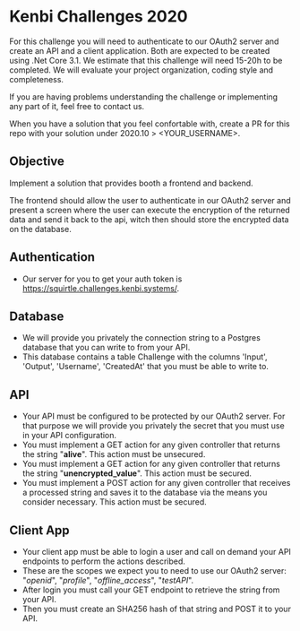 # Kenbi Challenges 2020

For this challenge you will need to authenticate to our OAuth2 server and create an API and a client application.
Both are expected to be created using .Net Core 3.1.
We estimate that this challenge will need 15-20h to be completed.
We will evaluate your project organization, coding style and completeness.

If you are having problems understanding the challenge or implementing any part of it, feel free to contact us.

When you have a solution that you feel confortable with, create a PR for this repo with your solution under 2020.10 > <YOUR_USERNAME>.

## Objective
Implement a solution that provides booth a frontend and backend. 

The frontend should allow the user to authenticate in our OAuth2 server and present a screen where the user can execute the encryption of the returned data and send it back to the api, witch then should store the encrypted data on the database.

## Authentication

* Our server for you to get your auth token is https://squirtle.challenges.kenbi.systems/.

## Database

* We will provide you privately the connection string to a Postgres database that you can write to from your API.
* This database contains a table Challenge with the columns 'Input', 'Output', 'Username', 'CreatedAt' that you must be able to write to.

## API

* Your API must be configured to be protected by our OAuth2 server. For that purpose we will provide you privately the secret that you must use in your API configuration.
* You must implement a GET action for any given controller that returns the string "**alive**". This action must be unsecured.
* You must implement a GET action for any given controller that returns the string "**unencrypted_value**". This action must be secured.
* You must implement a POST action for any given controller that receives a processed string and saves it to the database via the means you consider necessary. This action must be secured.

## Client App

* Your client app must be able to login a user and call on demand your API endpoints to perform the actions described.
* These are the scopes we expect you to need to use our OAuth2 server: "_openid_", "_profile_", "_offline_access_", "_testAPI_".
* After login you must call your GET endpoint to retrieve the string from your API.
* Then you must create an SHA256 hash of that string and POST it to your API.
